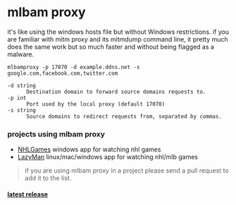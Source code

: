 # mlbam proxy
it's like using the windows hosts file but without Windows restrictions. if you are familiar with mitm proxy and its mitmdump command line, it pretty much does the same work but so much faster and without being flagged as a malware.

`mlbamproxy -p 17070 -d example.ddns.net -s google.com,facebook.com,twitter.com`

```
-d string
      Destination domain to forward source domains requests to.
-p int
      Port used by the local proxy (default 17070)
-s string
      Source domains to redirect requests from, separated by commas.
 ```

### projects using mlbam proxy
- [NHLGames](https://github.com/NHLGames/NHLGames) windows app for watching nhl games
- [LazyMan](https://github.com/StevensNJD4/LazyMan) linux/mac/windows app for watching nhl/mlb games

> if you are using mlbam proxy in a project please send a pull request to add it to the list.

#### [latest release](https://github.com/jwallet/mlbamproxy/releases/latest)
